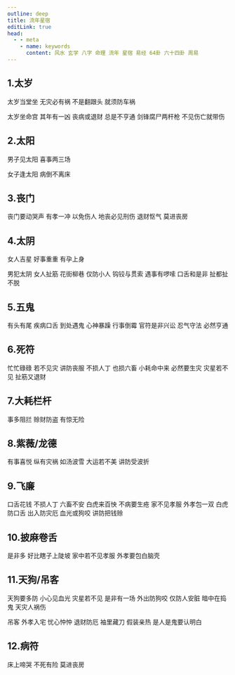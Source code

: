 ```yaml
---
outline: deep
title: 流年星宿
editLink: true
head:
  - - meta
    - name: keywords
      content: 风水 玄学 八字 命理 流年 星宿 易经 64卦 六十四卦 周易
---
```


## 1.太岁

太岁当堂坐 无灾必有祸 不是翻跟头 就须防车祸

太岁坐命宫 其年有一凶 丧病或退财 总是不亨通 剑锋腐尸两杆枪 不见伤亡就带伤

## 2.太阳

男子见太阳 喜事两三场

女子逢太阳 病倒不离床

## 3.丧门

丧门要动哭声 有孝一冲 以免伤人 地丧必见刑伤 退财怄气 莫进丧房

## 4.太阴

女人吉星 好事重重 有孕上身

男犯太阴 女人扯筋 花街柳巷 仅防小人 钩铰与贯索 遇事有啰嗦 口舌和是非 扯都扯不脱

## 5.五鬼

有头有尾 疾病口舌 到处遇鬼 心神暴躁 行事倒霉 官符是非兴讼 忍气守法 必然亨通

## 6.死符

忙忙碌碌 若不见灾 讲防丧服 不损人丁 也损六畜 小耗命中来 必然要生灾 灾星若不见 扯筋又退财

## 7.大耗栏杆

事多阻拦 赊财防盗 有惊无险

## 8.紫薇/龙德

有事喜悦 纵有灾祸 如汤波雪 大运若不美 讲防受波折

## 9.飞廉

口舌花钱 不损人丁 六畜不安 白虎来百怏 不病要生疮 家不见孝服 外孝包一双 白虎防口舌 出入防灾厄 血光或狗咬 讲防把钱赊

## 10.披麻卷舌

是非多 好比瞎子上陡坡 家中若不见孝服 外孝要包白脑壳

## 11.天狗/吊客

天狗要多防 小心见血光 灾星若不见 是非有一场 外出防狗咬 仅防人安脏 暗中在捣鬼 天灾人祸伤

吊客 外孝入宅 忧心忡忡 退财防厄 袖里藏刀 假装亲热 是人是鬼要认明白

## 12.病符

床上啼哭 不死有险 莫进丧房
